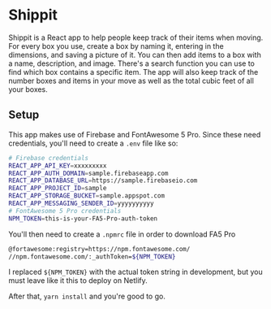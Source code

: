 # Shippit

Shippit is a React app to help people keep track of their items when moving. For every box you use, create a box by naming it, entering in the dimensions, and saving a picture of it. You can then add items to a box with a name, description, and image. There's a search function you can use to find which box contains a specific item. The app will also keep track of the number boxes and items in your move as well as the total cubic feet of all your boxes.

## Setup

This app makes use of Firebase and FontAwesome 5 Pro. Since these need credentials, you'll need to create a `.env` file like so:

```bash
# Firebase credentials
REACT_APP_API_KEY=xxxxxxxxx
REACT_APP_AUTH_DOMAIN=sample.firebaseapp.com
REACT_APP_DATABASE_URL=https://sample.firebaseio.com
REACT_APP_PROJECT_ID=sample
REACT_APP_STORAGE_BUCKET=sample.appspot.com
REACT_APP_MESSAGING_SENDER_ID=yyyyyyyyyy
# FontAwesome 5 Pro credentials
NPM_TOKEN=this-is-your-FA5-Pro-auth-token
```

You'll then need to create a `.npmrc` file in order to download FA5 Pro

```bash
@fortawesome:registry=https://npm.fontawesome.com/
//npm.fontawesome.com/:_authToken=${NPM_TOKEN}
```

I replaced `${NPM_TOKEN}` with the actual token string in development, but you must leave like it this to deploy on Netlify.

After that, `yarn install` and you're good to go.
